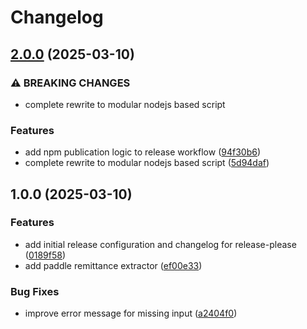 # Changelog

## [2.0.0](https://github.com/rvanbaalen/pdf-renamer/compare/v1.0.0...v2.0.0) (2025-03-10)


### ⚠ BREAKING CHANGES

* complete rewrite to modular nodejs based script

### Features

* add npm publication logic to release workflow ([94f30b6](https://github.com/rvanbaalen/pdf-renamer/commit/94f30b6010f077f5fe875abc80e0419bdf2913a6))
* complete rewrite to modular nodejs based script ([5d94daf](https://github.com/rvanbaalen/pdf-renamer/commit/5d94dafb639adafc426c002d07747a8ee6c1cb61))

## 1.0.0 (2025-03-10)


### Features

* add initial release configuration and changelog for release-please ([0189f58](https://github.com/rvanbaalen/pdf-renamer/commit/0189f5881e0e743616ee3bb61455b31c85701583))
* add paddle remittance extractor ([ef00e33](https://github.com/rvanbaalen/pdf-renamer/commit/ef00e335982ac4acbd7dbb2c5dbcce6118f4f808))


### Bug Fixes

* improve error message for missing input ([a2404f0](https://github.com/rvanbaalen/pdf-renamer/commit/a2404f01d11340330a73e1a737625ff99134985e))
